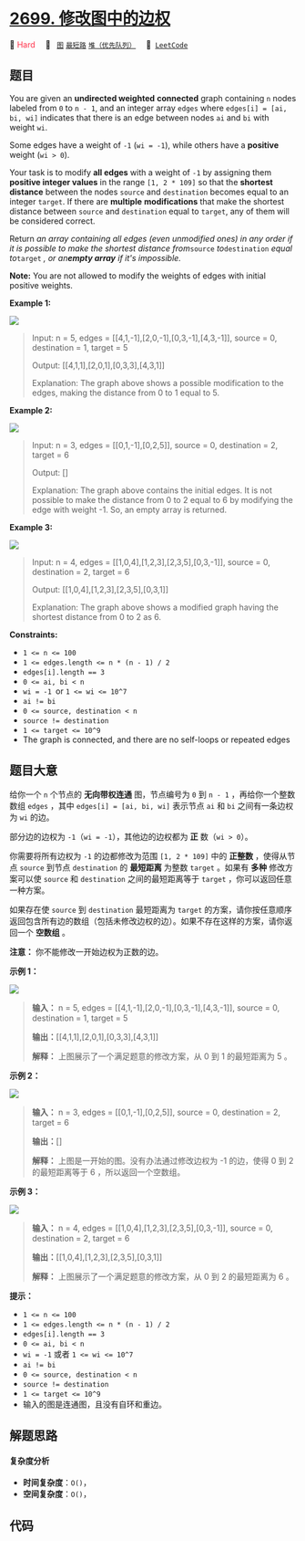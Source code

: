 # [2699. 修改图中的边权](https://leetcode.com/problems/modify-graph-edge-weights)

🔴 <font color=#ff334b>Hard</font>&emsp; 🔖&ensp; [`图`](/leetcode-js/outline/tag/graph.md) [`最短路`](/leetcode-js/outline/tag/shortest-path.md) [`堆（优先队列）`](/leetcode-js/outline/tag/heap-priority-queue.md)&emsp; 🔗&ensp;[`LeetCode`](https://leetcode.com/problems/modify-graph-edge-weights)

## 题目

You are given an **undirected weighted** **connected** graph containing `n`
nodes labeled from `0` to `n - 1`, and an integer array `edges` where
`edges[i] = [ai, bi, wi]` indicates that there is an edge between nodes `ai`
and `bi` with weight `wi`.

Some edges have a weight of `-1` (`wi = -1`), while others have a **positive**
weight (`wi > 0`).

Your task is to modify **all edges** with a weight of `-1` by assigning them
**positive integer values** in the range `[1, 2 * 109]` so that the **shortest
distance** between the nodes `source` and `destination` becomes equal to an
integer `target`. If there are **multiple** **modifications** that make the
shortest distance between `source` and `destination` equal to `target`, any of
them will be considered correct.

Return _an array containing all edges (even unmodified ones) in any order if
it is possible to make the shortest distance from_`source` _to_`destination`
_equal to_`target` _, or an**empty array** if it's impossible._

**Note:** You are not allowed to modify the weights of edges with initial
positive weights.



**Example 1:**

**![](https://assets.leetcode.com/uploads/2023/04/18/graph.png)**

> Input: n = 5, edges = [[4,1,-1],[2,0,-1],[0,3,-1],[4,3,-1]], source = 0, destination = 1, target = 5
> 
> Output: [[4,1,1],[2,0,1],[0,3,3],[4,3,1]]
> 
> Explanation: The graph above shows a possible modification to the edges, making the distance from 0 to 1 equal to 5.

**Example 2:**

**![](https://assets.leetcode.com/uploads/2023/04/18/graph-2.png)**

> Input: n = 3, edges = [[0,1,-1],[0,2,5]], source = 0, destination = 2, target = 6
> 
> Output: []
> 
> Explanation: The graph above contains the initial edges. It is not possible to make the distance from 0 to 2 equal to 6 by modifying the edge with weight -1. So, an empty array is returned.

**Example 3:**

**![](https://assets.leetcode.com/uploads/2023/04/19/graph-3.png)**

> Input: n = 4, edges = [[1,0,4],[1,2,3],[2,3,5],[0,3,-1]], source = 0, destination = 2, target = 6
> 
> Output: [[1,0,4],[1,2,3],[2,3,5],[0,3,1]]
> 
> Explanation: The graph above shows a modified graph having the shortest distance from 0 to 2 as 6.

**Constraints:**

  * `1 <= n <= 100`
  * `1 <= edges.length <= n * (n - 1) / 2`
  * `edges[i].length == 3`
  * `0 <= ai, bi < n`
  * `wi = -1 `or `1 <= wi <= 10^7`
  * `ai != bi`
  * `0 <= source, destination < n`
  * `source != destination`
  * `1 <= target <= 10^9`
  * The graph is connected, and there are no self-loops or repeated edges


## 题目大意

给你一个 `n` 个节点的 **无向带权连通**  图，节点编号为 `0` 到 `n - 1` ，再给你一个整数数组 `edges` ，其中
`edges[i] = [ai, bi, wi]` 表示节点 `ai` 和 `bi` 之间有一条边权为 `wi` 的边。

部分边的边权为 `-1`（`wi = -1`），其他边的边权都为 **正**  数（`wi > 0`）。

你需要将所有边权为 `-1` 的边都修改为范围 `[1, 2 * 109]` 中的 **正整数**  ，使得从节点 `source` 到节点
`destination` 的 **最短距离**  为整数 `target` 。如果有 **多种**  修改方案可以使 `source` 和
`destination` 之间的最短距离等于 `target` ，你可以返回任意一种方案。

如果存在使 `source` 到 `destination` 最短距离为 `target`
的方案，请你按任意顺序返回包含所有边的数组（包括未修改边权的边）。如果不存在这样的方案，请你返回一个 **空数组**  。

**注意：** 你不能修改一开始边权为正数的边。



**示例 1：**

**![](https://assets.leetcode.com/uploads/2023/04/18/graph.png)**

> 
> 
> 
> 
> 
> **输入：** n = 5, edges = [[4,1,-1],[2,0,-1],[0,3,-1],[4,3,-1]], source = 0, destination = 1, target = 5
> 
> **输出：**[[4,1,1],[2,0,1],[0,3,3],[4,3,1]]
> 
> **解释：** 上图展示了一个满足题意的修改方案，从 0 到 1 的最短距离为 5 。
> 
> 

**示例 2：**

**![](https://assets.leetcode.com/uploads/2023/04/18/graph-2.png)**

> 
> 
> 
> 
> 
> **输入：** n = 3, edges = [[0,1,-1],[0,2,5]], source = 0, destination = 2, target = 6
> 
> **输出：**[]
> 
> **解释：** 上图是一开始的图。没有办法通过修改边权为 -1 的边，使得 0 到 2 的最短距离等于 6 ，所以返回一个空数组。
> 
> 

**示例 3：**

**![](https://assets.leetcode.com/uploads/2023/04/19/graph-3.png)**

> 
> 
> 
> 
> 
> **输入：** n = 4, edges = [[1,0,4],[1,2,3],[2,3,5],[0,3,-1]], source = 0, destination = 2, target = 6
> 
> **输出：**[[1,0,4],[1,2,3],[2,3,5],[0,3,1]]
> 
> **解释：** 上图展示了一个满足题意的修改方案，从 0 到 2 的最短距离为 6 。
> 
> 



**提示：**

  * `1 <= n <= 100`
  * `1 <= edges.length <= n * (n - 1) / 2`
  * `edges[i].length == 3`
  * `0 <= ai, bi < n`
  * `wi = -1` 或者 `1 <= wi <= 10^7`
  * `ai != bi`
  * `0 <= source, destination < n`
  * `source != destination`
  * `1 <= target <= 10^9`
  * 输入的图是连通图，且没有自环和重边。


## 解题思路

#### 复杂度分析

- **时间复杂度**：`O()`，
- **空间复杂度**：`O()`，

## 代码

```javascript

```